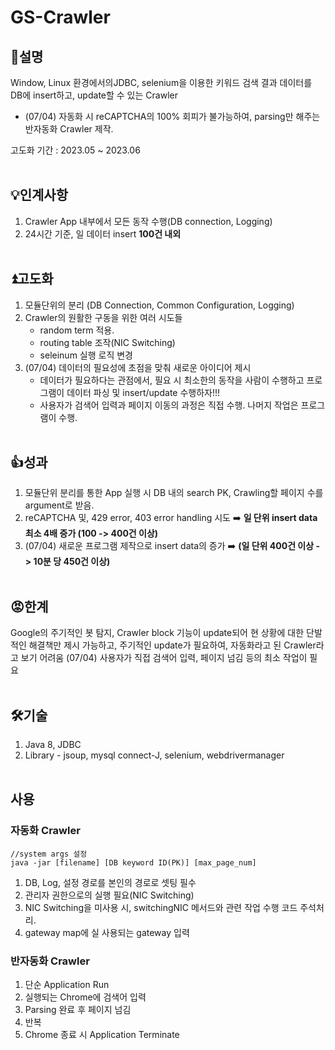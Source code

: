 # GS-Crawler

## 📝설명
Window, Linux 환경에서의JDBC, selenium을 이용한 키워드 검색 결과 데이터를 DB에 insert하고, update할 수 있는 Crawler

+ (07/04) 자동화 시 reCAPTCHA의 100% 회피가 불가능하여, parsing만 해주는 반자동화 Crawler 제작.

고도화 기간 : 2023.05 ~ 2023.06
<br><br>


## 💡인계사항
1. Crawler App 내부에서 모든 동작 수행(DB connection, Logging)
2. 24시간 기준, 일 데이터 insert **100건 내외**
<br><br>

## ⏫고도화
1. 모듈단위의 분리 (DB Connection, Common Configuration, Logging)
2. Crawler의 원활한 구동을 위한 여러 시도들
   - random term 적용.
   - routing table 조작(NIC Switching)
   - seleinum 실행 로직 변경
3. (07/04) 데이터의 필요성에 초점을 맞춰 새로운 아이디어 제시
   - 데이터가 필요하다는 관점에서, 필요 시 최소한의 동작을 사람이 수행하고 프로그램이 데이터 파싱 및 insert/update 수행하자!!!
   - 사용자가 검색어 입력과 페이지 이동의 과정은 직접 수행. 나머지 작업은 프로그램이 수행.
<br><br>

## 👍성과
1. 모듈단위 분리를 통한 App 실행 시 DB 내의 search PK, Crawling할 페이지 수를 argument로 받음.
2. reCAPTCHA 및, 429 error, 403 error handling 시도 ➡️ **일 단위 insert data 최소 4배 증가 (100 -> 400건 이상)**
3. (07/04) 새로운 프로그램 제작으로 insert data의 증가 ➡️ **(일 단위 400건 이상 -> 10분 당 450건 이상)**
<br><br>

## 😡한계
Google의 주기적인 봇 탐지, Crawler block 기능이 update되어 현 상황에 대한 단발적인 해결책만 제시 가능하고, 주기적인 update가 필요하여, 자동화라고 된 Crawler라고 보기 어려움
(07/04) 사용자가 직접 검색어 입력, 페이지 넘김 등의 최소 작업이 필요
<br><br>

## 🛠️기술
1. Java 8, JDBC
2. Library - jsoup, mysql connect-J, selenium, webdrivermanager
<br><br>

## 사용

### 자동화 Crawler
```
//system args 설정
java -jar [filename] [DB keyword ID(PK)] [max_page_num]
```
1. DB, Log, 설정 경로를 본인의 경로로 셋팅 필수
2. 관리자 권한으로의 실행 필요(NIC Switching)
3. NIC Switching을 미사용 시, switchingNIC 메서드와 관련 작업 수행 코드 주석처리.
4. gateway map에 실 사용되는 gateway 입력

### 반자동화 Crawler
1. 단순 Application Run
2. 실행되는 Chrome에 검색어 입력
3. Parsing 완료 후 페이지 넘김
4. 반복
5. Chrome 종료 시 Application Terminate
